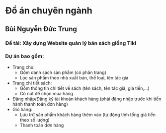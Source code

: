 # Đồ án chuyên ngành
## Bùi Nguyễn Đức Trung

### Đề tài: Xây dựng Website quản lý bán sách giống Tiki

### Dự án bao gồm:
- Trang chủ:
  - Gồm danh sách sản phẩm (có phân trang)
  - Lọc sản phẩm theo nhà xuất bản, thể loại, tên tác giả
- Trang chi tiết sách:
  - Gồm thông tin chi tiết về sách (tên sách, tên tác giả, giá tiền,...)
  - Có nút để chọn mua hàng
- Đăng nhập/Đăng ký tài khoản khách hàng (phải đăng nhập trước khi tiến hành thanh toán đơn hàng)
- Giỏ hàng:
  - Lưu trữ sản phẩm khách hàng thêm vào (tự động tính tổng giá tiền theo số lượng)
  - Thanh toán đơn hàng

